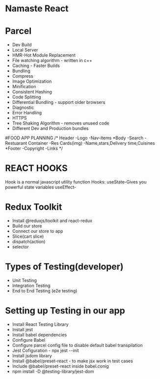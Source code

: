 # Namaste React


# Parcel
- Dev Build
- Local Server
- HMR-Hot Module Replacement
- File watching algorithm - written in c++
- Caching - Faster Builds
- Bundling
- Compress
- Image Optimization
- Minification
- Consistent Hashing
- Code Splitting
- Differential Bundling - support older browsers
- Diagnostic
- Error Handling
- HTTPS
- Tree Shaking Algorithm - removes unused code
- Different Dev and Production bundles


#FOOD APP PLANNING
/* Header
     -Logo
     -Nav-items
 *Body
   -Search
   -Restuarant Container
       -Res Cards(img)
       -Name,stars,Delivery time,Cuisines
 *Footer
    -Copyright
    -Links
 */

 # REACT HOOKS
 Hook is a normal javascript utility function
Hooks:
useState-Gives you powerful state variables
useEffect-


# Redux Toolkit
 - Install @reduxjs/toolkit and react-redux
 - Build our store
 - Connect our store to app
 - Slice(cart slice)
 - dispatch(action)
 - selector

 # Types of Testing(developer)
  - Unit Testing
  - Integration Testing
  - End to End Testing (e2e testing)

  # Setting up Testing in our app
   - Install React Testing Library
   - Install jest
   - Install babel dependencies
   - Configure Babel
   - Configure parcel config file to disable default babel transpilation
   - Jest Cofiguration - npx jest --init
   - Install jsdom library
   - Install @babel/preset-react - to make jsx work in test cases
   - Include @babel/preset-react inside babel.conig
   - npm install -D @testing-library/jest-dom

